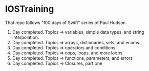# IOSTraining
That repo follows "100 days of Swift" series of Paul Hudson.
1. Day completed. Topics => variables, simple data types, and string interpolation.
2. Day completed. Topics => arrays, dictionaries, sets, and enums.
3. Day completed. Topics => operators and conditions.
4. Day completed. Topics => oops, loops, and more loops.
5. Day completed. Topics => functions, parameters, and errors
6. Day completed. Topics => Closures, part one
